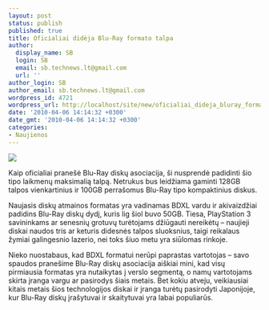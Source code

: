 ```yaml
---
layout: post
status: publish
published: true
title: Oficialiai didėja Blu-Ray formato talpa
author:
  display_name: SB
  login: SB
  email: sb.technews.lt@gmail.com
  url: ''
author_login: SB
author_email: sb.technews.lt@gmail.com
wordpress_id: 4721
wordpress_url: http://localhost/site/new/oficialiai_dideja_bluray_formato_talpa/
date: '2010-04-06 14:14:32 +0300'
date_gmt: '2010-04-06 14:14:32 +0300'
categories:
- Naujienos
---
```

<div class="imgright"><img src="http://t2.gstatic.com/images?q=tbn:Jzk-pOi68FoAfM:http://www.contrib.andrew.cmu.edu/~jpazhaya/Blu-ray%2520disc.jpg"  /></div>
<p>Kaip oficialiai pranešė Blu-Ray diskų asociacija, ši nusprendė padidinti šio tipo laikmenų maksimalią talpą. Netrukus bus leidžiama gaminti 128GB talpos vienkartinius ir 100GB perrašomus Blu-Ray tipo kompaktinius diskus.</p>
<p>Naujasis diskų atmainos formatas yra vadinamas BDXL vardu ir akivaizdžiai padidins Blu-Ray diskų dydį, kuris lig šiol buvo 50GB. Tiesa, PlayStation 3 savininkams ar senesnių grotuvų turėtojams džiūgauti nereikėtų – naujieji diskai naudos tris ar keturis didesnės talpos sluoksnius, taigi reikalaus žymiai galingesnio lazerio, nei toks šiuo metu yra siūlomas rinkoje.</p>
<p>Nieko nuostabaus, kad BDXL formatui nerūpi paprastas vartotojas – savo spaudos pranešime Blu-Ray diskų asociacija aiškiai mini, kad visų pirmiausia formatas yra nutaikytas į verslo segmentą, o namų vartotojams skirta įranga vargu ar pasirodys šiais metais. Bet kokiu atveju, veikiausiai kitais metais šios technologijos diskai ir įranga turėtų pasirodyti Japonijoje, kur Blu-Ray diskų įrašytuvai ir skaitytuvai yra labai populiarūs.<br /></p>
